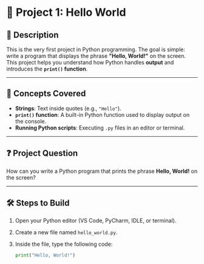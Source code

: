 # 📘 Project 1: Hello World

## 📖 Description
This is the very first project in Python programming. The goal is simple: write a program that displays the phrase **"Hello, World!"** on the screen. This project helps you understand how Python handles **output** and introduces the **`print()` function**.

---

## 🧠 Concepts Covered
- **Strings**: Text inside quotes (e.g., `"Hello"`).  
- **`print()` function**: A built-in Python function used to display output on the console.  
- **Running Python scripts**: Executing `.py` files in an editor or terminal.  

---

## ❓ Project Question
How can you write a Python program that prints the phrase **Hello, World!** on the screen?  

---

## 🛠️ Steps to Build
1. Open your Python editor (VS Code, PyCharm, IDLE, or terminal).  
2. Create a new file named `hello_world.py`.  
3. Inside the file, type the following code:  

   ```python
   print("Hello, World!")
